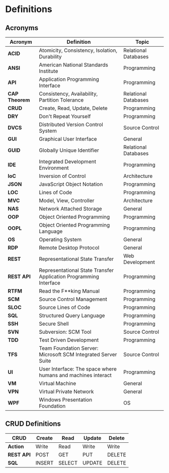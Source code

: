 # Definitions

## Acronyms

| Acronym         | Definition                                                        | Topic                |
| --------------- | ----------------------------------------------------------------- | -------------------- |
| **ACID**        | Atomicity, Consistency, Isolation, Durability                     | Relational Databases |
| **ANSI**        | American National Standards Institute                             | Programming          |
| **API**         | Application Programming Interface                                 | Programming          |
| **CAP Theorem** | Consistency, Availability, Partition Tolerance                    | Relational Databases |
| **CRUD**        | Create, Read, Update, Delete                                      | Programming          |
| **DRY**         | Don't Repeat Yourself                                             | Programming          |
| **DVCS**        | Distributed Version Control System                                | Source Control       |
| **GUI**         | Graphical User Interface                                          | General              |
| **GUID**        | Globally Unique Identifier                                        | Relational Databases |
| **IDE**         | Integrated Development Environment                                | Programming          |
| **IoC**         | Inversion of Control                                              | Architecture         |
| **JSON**        | JavaScript Object Notation                                        | Programming          |
| **LOC**         | Lines of Code                                                     | Programming          |
| **MVC**         | Model, View, Controller                                           | Architecture         |
| **NAS**         | Network Attached Storage                                          | General              |
| **OOP**         | Object Oriented Programming                                       | Programming          |
| **OOPL**        | Object Oriented Programming Language                              | Programming          |
| **OS**          | Operating System                                                  | General              |
| **RDP**         | Remote Desktop Protocol                                           | General              |
| **REST**        | Representational State Transfer                                   | Web Development      |
| **REST API**    | Representational State Transfer Application Programming Interface | Programming          |
| **RTFM**        | Read the F**king Manual                                           | Programming          |
| **SCM**         | Source Control Management                                         | Programming          |
| **SLOC**        | Source Lines of Code                                              | Programming          |
| **SQL**         | Structured Query Language                                         | Programming          |
| **SSH**         | Secure Shell                                                      | Programming          |
| **SVN**         | Subversion: SCM Tool                                              | Source Control       |
| **TDD**         | Test Driven Development                                           | Programming          |
| **TFS**         | Team Foundation Server: Microsoft SCM Integrated Server Suite     | Source Control       |
| **UI**          | User Interface: The space where humans and machines interact      | Programming          |
| **VM**          | Virtual Machine                                                   | General              |
| **VPN**         | Virtual Private Network                                           | General              |
| **WPF**         | Windows Presentation Foundation                                   | OS                   |

## CRUD Definitions

| CRUD         | Create | Read   | Update | Delete |
| ------------ | ------ | ------ | ------ | ------ |
| **Action**   | Write  | Read   | Write  | Write  |
| **REST API** | POST   | GET    | PUT    | DELETE |
| **SQL**      | INSERT | SELECT | UPDATE | DELETE |
